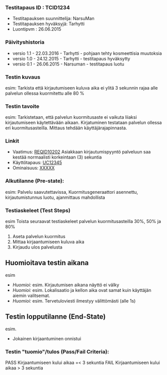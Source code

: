 ### Testitapaus ID  : TCID1234

  * Testitapauksen suunnittelija: NarsuMan
  * Testitapauksen hyväksyjä: Tarhytti
  * Luontipvm : 26.06.2015

### Päivityshistoria

* versio 1.1 - 22.03.2016 - Tarhytti - pohjaan tehty kosmeettisia muutoksia
* versio 1.0 - 24.12.2015 - Tarhytti - testitapaus hyväksytty
* versio 0.1 - 26.06.2015 - Narsuman - testitapaus luotu

### Testin kuvaus

esim: Tarkista että kirjautumiseen kuluva aika ei ylitä 3 sekunnin rajaa alle palvelun ollessa kuormitettu alle 80 % 

### Testin tavoite

esim: Tarkistetaan, että palvelun kuormitusaste ei vaikuta liiaksi kirjautumiseen käytettävään aikaan. Kirjatuminen testataan palvelun ollessa eri kuormitusasteilla. Mittaus tehdään käyttäjärajapinnasta.

### Linkit

  * Vaatimus: [REQID10202]() Asiakkaan kirjautumispyyntö palveluun saa kestää normaalisti korkeintaan (3) sekuntia   
  * Käyttötapaus: [UC12345]()
  * Ominaisuus: [XXXXX]()

### Alkutilanne (Pre-state): 

esim: Palvelu saavutettavissa, Kuormitusgeneraattori asennettu, kirjautumistunnus luotu, ajanmittaus mahdollista

### Testiaskeleet (Test Steps)

esim
Toista seuraavat testiaskeleet palvelun kuormitusasteilla 30%, 50% ja 80%
 1. Aseta palvelun kuormitus
 2. Mittaa kirjaantumiseen kuluva aika
 3. Kirjaudu ulos palvelusta

## Huomioitava testin aikana

esim
 * *Huomioi:* esim. Kirjautumisen aikana näyttö ei välky
 * *Huomioi:* esim. Lokalisaatio ja kellon aika ovat samat kuin käyttäjän aiemin valitsemat.
 * *Huomioi:* esim. Tervetuloviesti ilmestyy välittömästi (alle 1s)

## Testin lopputilanne (End-State)

esim.
 - Jokainen kirjaantuminen onnistui

### Testin "tuomio"/tulos (Pass/Fail Criteria):

PASS Kirjaantumiseen kului aikaa =< 3 sekuntia
FAIL Kirjaantumiseen kului aikaa  > 3 sekuntia
